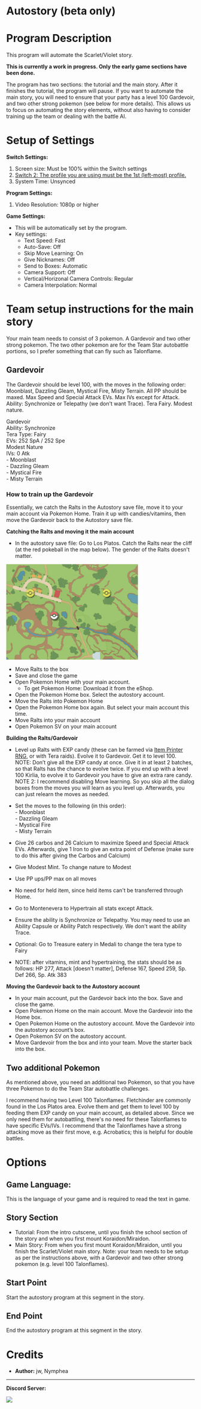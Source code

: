 # Autostory (beta only)


# Program Description

This program will automate the Scarlet/Violet story.

**This is currently a work in progress. Only the early game sections have been done.**

The program has two sections: the tutorial and the main story. After it finishes the tutorial, the program will pause. If you want to automate the main story, you will need to ensure that your party has a level 100 Gardevoir, and two other strong pokemon (see below for more details). This allows us to focus on automating the story elements, without also having to consider training up the team or dealing with the battle AI.

# Setup of Settings

**Switch Settings:**

1. Screen size: Must be 100% within the Switch settings
2. [Switch 2: The profile you are using must be the 1st (left-most) profile.](../NintendoSwitch/Switch2Notes.md#resetting-a-game-moves-the-cursor-to-the-1st-user-profile)
3. System Time: Unsynced

**Program Settings:**

1. Video Resolution: 1080p or higher

**Game Settings:**

- This will be automatically set by the program.
- Key settings:
    - Text Speed: Fast
    - Auto-Save: Off
    - Skip Move Learning: On
    - Give Nicknames: Off
    - Send to Boxes: Automatic
    - Camera Support: Off
    - Vertical/Horizonal Camera Controls: Regular
    - Camera Interpolation: Normal

# Team setup instructions for the main story
Your main team needs to consist of 3 pokemon. A Gardevoir and two other strong pokemon. The two other pokemon are for the Team Star autobattle portions, so I prefer something that can fly such as Talonflame.

## Gardevoir

The Gardevoir should be level 100, with the moves in the following order:  Moonblast, Dazzling Gleam, Mystical Fire, Misty Terrain. All PP should be maxed. Max Speed and Special Attack EVs. Max IVs except for Attack. Ability: Synchronize or Telepathy (we don't want Trace). Tera Fairy. Modest nature.

Gardevoir <br>
Ability: Synchronize <br>
Tera Type: Fairy<br>
EVs: 252 SpA / 252 Spe<br>
Modest Nature<br>
IVs: 0 Atk<br>
\- Moonblast<br>
\- Dazzling Gleam<br>
\- Mystical Fire<br>
\- Misty Terrain

### How to train up the Gardevoir
Essentially, we catch the Ralts in the Autostory save file, move it to your main account via Pokemon Home. Train it up with candies/vitamins, then move the Gardevoir back to the Autostory save file.

**Catching the Ralts and moving it the main account**

-	In the autostory save file: Go to Los Platos. Catch the Ralts near the cliff (at the red pokeball in the map below). The gender of the Ralts doesn't matter.

<img src="images/AutostoryRalts.png">

-	Move Ralts to the box
-	Save and close the game
-	Open Pokemon Home with your main account.
    -	To get Pokemon Home: Download it from the eShop.
-	Open the Pokemon Home box. Select the autostory account. 
-	Move the Ralts into Pokemon Home
-	Open the Pokemon Home box again. But select your main account this time.
-	Move Ralts into your main account
-	Open Pokemon SV on your main account

**Building the Ralts/Gardevoir**

-	Level up Ralts with EXP candy (these can be farmed via [Item Printer RNG](ItemPrinterRNG.md), or with Tera raids). Evolve it to Gardevoir. Get it to level 100.<br>
NOTE: Don’t give all the EXP candy at once. Give it in at least 2 batches, so that Ralts has the chance to evolve twice. If you end up with a level 100 Kirlia, to evolve it to Gardevoir you have to give an extra rare candy.<br>
NOTE 2: I recommend disabling Move learning. So you skip all the dialog boxes from the moves you will learn as you level up. Afterwards, you can just relearn the moves as needed.

- Set the moves to the following (in this order):<br>
\- Moonblast<br>
\- Dazzling Gleam<br>
\- Mystical Fire<br>
\- Misty Terrain

- Give 26 carbos and 26 Calcium to maximize Speed and Special Attack EVs. Afterwards, give 1 Iron to give an extra point of Defense (make sure to do this after giving the Carbos and Calcium)
- Give Modest Mint. To change nature to Modest
- Use PP ups/PP max on all moves
- No need for held item, since held items can't be transferred through Home.
- Go to Montenevera to Hypertrain all stats except Attack.
- Ensure the ability is Synchronize or Telepathy. You may need to use an Ability Capsule or Ability Patch respectively. We don't want the ability Trace.
- Optional: Go to Treasure eatery in Medali to change the tera type to Fairy
- NOTE: after vitamins, mint and hypertraining, the stats should be as follows: HP 277, Attack [doesn't matter], Defense 167, Speed 259, Sp. Def 266, Sp. Atk 383

**Moving the Gardevoir back to the Autostory account**

- In your main account, put the Gardevoir back into the box. Save and close the game.
-	Open Pokemon Home on the main account. Move the Gardevoir into the Home box.
-	Open Pokemon Home on the autostory account. Move the Gardevoir into the autostory account’s box.
-	Open Pokemon SV on the autostory account. 
- Move Gardevoir from the box and into your team. Move the starter back into the box.

## Two additional Pokemon
As mentioned above, you need an additional two Pokemon, so that you have three Pokemon to do the Team Star autobattle challenges. 

I recommend having two Level 100 Talonflames. Fletchinder are commonly found in the Los Platos area. Evolve them and get them to level 100 by feeding them EXP candy on your main account, as detailed above. Since we only need them for autobattling, there's no need for these Talonflames to have specific EVs/IVs. I recommend that the Talonflames have a strong attacking move as their first move, e.g. Acrobatics; this is helpful for double battles.

# Options

## Game Language:

This is the language of your game and is required to read the text in game.

## Story Section

- Tutorial: From the intro cutscene, until you finish the school section of the story and when you first mount Koraidon/Miraidon.
- Main Story: From when you first mount Koraidon/Miraidon, until you finish the Scarlet/Violet main story. Note: your team needs to be setup as per the instructions above, with a Gardevoir and two other strong pokemon (e.g. level 100 Talonflames).

## Start Point
Start the autostory program at this segment in the story.

## End Point
End the autostory program at this segment in the story.

# Credits

- **Author:** jw, Nymphea


<hr>

**Discord Server:** 

[<img src="https://canary.discordapp.com/api/guilds/695809740428673034/widget.png?style=banner2">](https://discord.gg/cQ4gWxN)





